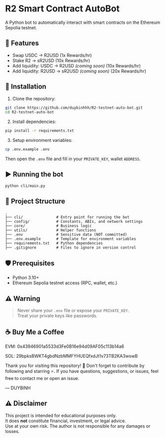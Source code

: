 # R2 Smart Contract AutoBot

A Python bot to automatically interact with smart contracts on the Ethereum Sepolia testnet.

## 🚀 Features

- Swap USDC → R2USD (1x Rewards/hr)
- Stake R2 → sR2USD (10x Rewards/hr)
- Add liquidity: USDC → R2USD _(coming soon)_ (10x Rewards/hr)
- Add liquidity: R2USD → sR2USD _(coming soon)_ (20x Rewards/hr)

## 🔧 Installation

1. Clone the repository:

```bash
git clone https://github.com/duybinhhh/R2-testnet-auto-bot.git
cd R2-testnet-auto-bot
```

2. Install dependencies:

```bash
pip install -r requirements.txt
```

3. Setup environment variables:

```bash
cp .env.example .env
```

Then open the `.env` file and fill in your `PRIVATE_KEY`, wallet `ADDRESS`.

## ▶️ Running the bot

```bash
python cli/main.py
```

## 📁 Project Structure

```
.
├── cli/               # Entry point for running the bot
├── config/            # Constants, ABIs, and network settings
├── core/              # Business logic
├── utils/             # Helper functions
├── .env               # Sensitive data (NOT committed)
├── .env.example       # Template for environment variables
├── requirements.txt   # Python dependencies
├── .gitignore         # Files to ignore in version control

```

## 🛡 Prerequisites

- Python 3.10+
- Ethereum Sepolia testnet access (RPC, wallet, etc.)

## ⚠️ Warning

> Never share your `.env` file or expose your `PRIVATE_KEY`.  
> Treat your private keys like passwords.

## ☕ Buy Me a Coffee

EVM: 0x43946901a5533d3Fe0B16e94d09AF05c113b14a6

SOL: 29bpksBWKT4gbdNzbMMFYHUEQfxdJt1v73TB2KA3wswB

Thank you for visiting this repository! 🌟
Don't forget to contribute by following and starring ⭐️.
If you have questions, suggestions, or issues, feel free to contact me or open an issue.

— DUYBINH

## ⚠️ Disclaimer

This project is intended for educational purposes only.  
It does **not** constitute financial, investment, or legal advice.  
Use at your own risk. The author is not responsible for any damages or losses.
